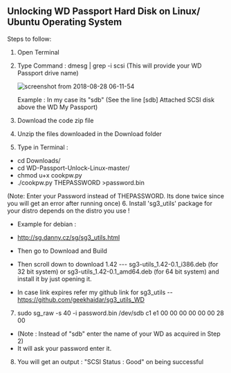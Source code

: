 ## Unlocking WD Passport Hard Disk on Linux/ Ubuntu Operating System

Steps to follow:

1. Open Terminal
2. Type Command : 
    dmesg | grep -i scsi
   (This will provide your WD Passport drive name)
   
   ![screenshot from 2018-08-28 06-11-54](https://user-images.githubusercontent.com/42756579/44694630-3835e680-aa8c-11e8-8163-14d51ca14337.png)

   
   Example : In my case its "sdb" (See the line [sdb] Attached SCSI disk above the WD My Passport)
3. Download the code zip file 
4. Unzip the files downloaded in the Download folder
5. Type in Terminal :
*    cd Downloads/
*    cd WD-Passport-Unlock-Linux-master/
*    chmod u+x cookpw.py
*    ./cookpw.py THEPASSWORD >password.bin
    
  (Note: Enter your Password instead of THEPASSWORD. Its done twice since you will get an error after running once)
6. Install 'sg3_utils' package for your distro depends on the distro you use !
*   Example for debian :
*   http://sg.danny.cz/sg/sg3_utils.html
*   Then go to Download and Build 
*   Then scroll down to download 1.42 --- sg3-utils_1.42-0.1_i386.deb (for 32 bit system) or sg3-utils_1.42-0.1_amd64.deb (for 64 bit system) and install it by just opening it.
  
*  In case link expires refer my github link for sg3_utils -- https://github.com/geekhaidar/sg3_utils_WD
  
7. sudo sg_raw -s 40 -i password.bin /dev/sdb c1 e1 00 00 00 00 00 00 28 00
*   (Note : Instead of "sdb" enter the name of your WD as acquired in Step 2)
*   It will ask your password enter it.
8. You will get an output : "SCSI Status : Good" on being successful
   
